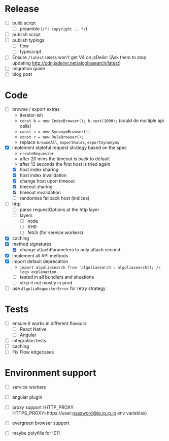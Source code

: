 # Release
- [ ] build script
  - [ ] preamble (`/*! copyright ...*/`)
- [ ] publish script
- [ ] publish typings
  - [ ] flow
  - [ ] typescript
- [ ] Ensure `/latest` users won't get V4 on jsDelivr (Ask them to stop updating <http://cdn.jsdelivr.net/algoliasearch/latest>)
- [ ] migration guide
- [ ] blog post

# Code
- [ ] browse / export extras
  - iterator-ish
  - `const b = new IndexBrowser(); b.next(1000);` (could do multiple api calls)
  - `const s = new SynonymBrowser();`
  - `const r = new RuleBrowser();`
  - replace `browseAll`, `exportRules`, `exportSynonyms`
- [x] implement stateful request strategy based on the spec
  - `createRequester`
  - after 20 mins the timeout is back to default
  - after 12 seconds the first host is tried again
  - [x] host index sharing
  - [x] host index invalidation
  - [x] change host upon timeout
  - [x] timeout sharing
  - [x] timeout invalidation
  - [ ] randomise fallback host (indices)
- [ ] http
  - [ ] parse requestOptions at the http layer
  - [ ] layers
    - [ ] node
    - [ ] XHR
    - [ ] fetch (for service workers)
- [x] caching
- [x] method signatures
  - [x] change attachParameters to only attach second
- [x] implement all API methods
- [x] import default deprecation
  - `import algoliasearch from 'algoliasearch'; algoliasearch(); // logs explanation`
  - [ ] tested in all bundlers and situations
  - [ ] strip it out mostly in prod
- [ ] use `AlgoliaRequesterError` for retry strategy

# Tests
- [ ] ensure it works in different flavours
  - [ ] React Native
  - [ ] Angular
- [ ] integration tests
- [ ] caching
- [ ] Fix Flow edgecases

# Environment support
- [ ] service workers
- [ ] angular plugin
- [ ] proxy support (HTTP_PROXY HTTPS_PROXY=https://user:password@ip.ip.ip.ip env variables)
- [ ] evergreen browser support
- [ ] maybe polyfills for IE11

